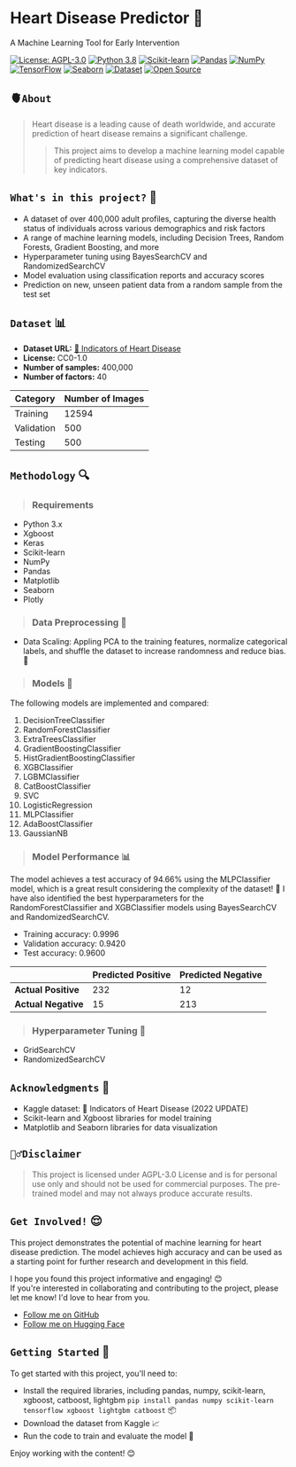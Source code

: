 # Heart Disease Predictor 💖

A Machine Learning Tool for Early Intervention 

[![License: AGPL-3.0](https://img.shields.io/badge/License-AGPL%203.0-blue.svg)](https://github.com/PhuongFX/ButterFlySpace/blob/main/LICENSE)
[![Python 3.8](https://img.shields.io/badge/python-3.8-blue.svg)](https://www.python.org/downloads/release/python-380/)
[![Scikit-learn](https://img.shields.io/badge/scikit--learn-1.0.2-green.svg)](https://scikit-learn.org/stable/)
[![Pandas](https://img.shields.io/badge/pandas-1.3.5-red.svg)](https://pandas.pydata.org/)
[![NumPy](https://img.shields.io/badge/numpy-1.21.4-purple.svg)](https://numpy.org/)
[![TensorFlow](https://img.shields.io/badge/TensorFlow-green.svg)](https://www.tensorflow.org/)
[![Seaborn](https://img.shields.io/badge/seaborn-0.11.2-pink.svg)](https://seaborn.pydata.org/)
[![Dataset](https://img.shields.io/badge/Dataset-📊-red.svg)](https://www.kaggle.com/datasets/kamilpytlak/personal-key-indicators-of-heart-disease)
[![Open Source](https://img.shields.io/badge/Open%20Source-%E2%9D%A4-green.svg)](https://opensource.org/)



## 🫀`About`
> Heart disease is a leading cause of death worldwide, and accurate prediction of heart disease remains a significant challenge.
> > This project aims to develop a machine learning model capable of predicting heart disease using a comprehensive dataset of key indicators.


## `What's in this project?` 🫶

* A dataset of over 400,000 adult profiles, capturing the diverse health status of individuals across various demographics and risk factors
* A range of machine learning models, including Decision Trees, Random Forests, Gradient Boosting, and more
* Hyperparameter tuning using BayesSearchCV and RandomizedSearchCV
* Model evaluation using classification reports and accuracy scores
* Prediction on new, unseen patient data from a random sample from the test set


## `Dataset` 📊

* **Dataset URL:** [💖 Indicators of Heart Disease](https://www.kaggle.com/datasets/kamilpytlak/personal-key-indicators-of-heart-disease)
* **License:** CC0-1.0
* **Number of samples:** 400,000
* **Number of factors:** 40

| Category | Number of Images |
| --- | --- |
| Training | 12594 |
| Validation | 500 |
| Testing | 500 |

## `Methodology` 🔍

> ### Requirements

* Python 3.x
* Xgboost
* Keras
* Scikit-learn
* NumPy
* Pandas
* Matplotlib
* Seaborn
* Plotly

> ### Data Preprocessing 🔀

* Data Scaling: Appling PCA to the training features, normalize categorical labels, and shuffle the dataset to increase randomness and reduce bias. 🔀

> ### Models 🤖

The following models are implemented and compared:

1. DecisionTreeClassifier
2. RandomForestClassifier
3. ExtraTreesClassifier
4. GradientBoostingClassifier
5. HistGradientBoostingClassifier
6. XGBClassifier
7. LGBMClassifier
8. CatBoostClassifier
9. SVC
10. LogisticRegression
11. MLPClassifier
12. AdaBoostClassifier
13. GaussianNB



> ### Model Performance 📊

The model achieves a test accuracy of 94.66% using the MLPClassifier model, which is a great result considering the complexity of the dataset! 🎉 
I have also identified the best hyperparameters for the RandomForestClassifier and XGBClassifier models using BayesSearchCV and RandomizedSearchCV.

* Training accuracy: 0.9996
* Validation accuracy: 0.9420
* Test accuracy: 0.9600

|  | Predicted Positive | Predicted Negative |
| --- | --- | --- |
| **Actual Positive** | 232 | 12 |
| **Actual Negative** | 15 | 213 |

> ### Hyperparameter Tuning 🔧

* GridSearchCV 
* RandomizedSearchCV 


## `Acknowledgments` 🙏

* Kaggle dataset: 💖 Indicators of Heart Disease (2022 UPDATE)
* Scikit-learn and Xgboost libraries for model training
* Matplotlib and Seaborn libraries for data visualization

## `🙅‍♂️Disclaimer`

> This project is licensed under AGPL-3.0 License and is for personal use only and should not be used for commercial purposes.
The pre-trained model and may not always produce accurate results.


## `Get Involved!` 😌
This project demonstrates the potential of machine learning for heart disease prediction. 
The model achieves high accuracy and can be used as a starting point for further research and development in this field. 


I hope you found this project informative and engaging! 😊  
If you're interested in collaborating and contributing to the project, please let me know! I'd love to hear from you.
* [Follow me on GitHub](https://github.com/PhuongFX)
* [Follow me on Hugging Face](https://huggingface.co/PhuongFX)

## `Getting Started` 🚀

To get started with this project, you'll need to:

* Install the required libraries, including pandas, numpy, scikit-learn, xgboost, catboost, lightgbm `pip install pandas numpy scikit-learn tensorflow xgboost lightgbm catboost` 📦
* Download the dataset from Kaggle 📈
* Run the code to train and evaluate the model 🤖

Enjoy working with the content! 😊
